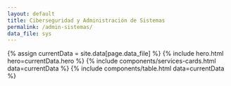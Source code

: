 ```yaml
---
layout: default
title: Ciberseguridad y Administración de Sistemas
permalink: /admin-sistemas/
data_file: sys
---
```

{% assign currentData = site.data[page.data_file] %}
{% include hero.html hero=currentData.hero %}
{% include components/services-cards.html data=currentData %}
{% include components/table.html data=currentData %}